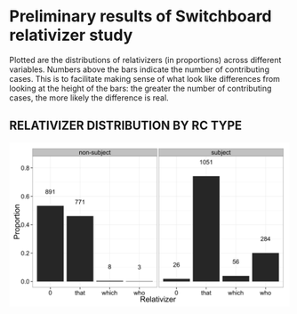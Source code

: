 # Preliminary results of Switchboard relativizer study

Plotted are the distributions of relativizers (in proportions) across different variables. Numbers above the bars indicate the number of contributing cases. This is to facilitate making sense of what look like differences from looking at the height of the bars: the greater the number of contributing cases, the more likely the difference is real. 

## RELATIVIZER DISTRIBUTION BY RC TYPE

![](/graphs/relativizer_distribution_byrctype.jpg)
